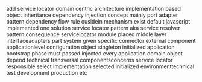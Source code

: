 add service locator domain centric architecture implementation based object inheritance dependency injection concept mainly port adapter pattern dependency flow rule ousidein mechanism exist default javascript implemented one solution service locator pattern aka service resolver pattern consequence servicelocator module placed middle layer interfaceadapters part system given specific connector external component applicationlevel configuration object singleton initialized application bootstrap phase must passed injected every application domain object depend technical transversal componentsconcerns service locator responsible select implementation selected initialized environmenttechnical test development production etc